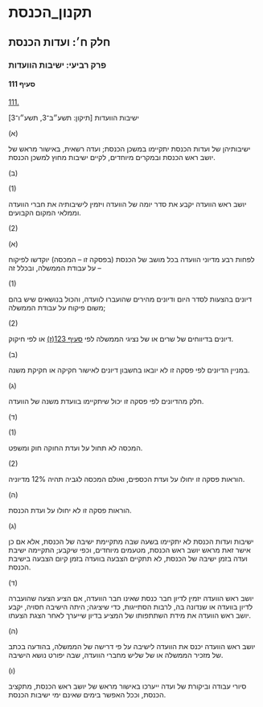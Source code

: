 # תקנון_הכנסת

## חלק ח׳: ועדות הכנסת

### פרק רביעי: ישיבות הוועדות

#### סעיף 111

[111.](https://he.wikisource.org/wiki/%D7%AA%D7%A7%D7%A0%D7%95%D7%9F_%D7%94%D7%9B%D7%A0%D7%A1%D7%AA#%D7%A1%D7%A2%D7%99%D7%A3_111)

ישיבות הוועדות [תיקון: תשע״ב־3, תשע״ו־3]

(א)

ישיבותיהן של ועדות הכנסת יתקיימו במשכן הכנסת; ועדה רשאית, באישור מראש של יושב ראש הכנסת ובמקרים מיוחדים, לקיים ישיבות מחוץ למשכן הכנסת.

(ב)

(1)

יושב ראש הוועדה יקבע את סדר יומה של הוועדה ויזמין לישיבותיה את חברי הוועדה וממלאי המקום הקבועים.

(2)

(א)

לפחות רבע מדיוני הוועדה בכל מושב של הכנסת (בפסקה זו – המכסה) יוקדשו לפיקוח על עבודת הממשלה, ובכלל זה –

(1)

דיונים בהצעות לסדר היום ודיונים מהירים שהועברו לוועדה, והכול בנושאים שיש בהם משום פיקוח על עבודת הממשלה;

(2)

דיונים בדיווחים של שרים או של נציגי הממשלה לפי [סעיף 123(ז)](https://he.wikisource.org/wiki/%D7%AA%D7%A7%D7%A0%D7%95%D7%9F_%D7%94%D7%9B%D7%A0%D7%A1%D7%AA#%D7%A1%D7%A2%D7%99%D7%A3_123) או לפי חיקוק.

(ב)

במניין הדיונים לפי פסקה זו לא יובאו בחשבון דיונים לאישור חקיקה או חקיקת משנה.

(ג)

חלק מהדיונים לפי פסקה זו יכול שיתקיימו בוועדת משנה של הוועדה.

(ד)

(1)

המכסה לא תחול על ועדת החוקה חוק ומשפט.

(2)

הוראות פסקה זו יחולו על ועדת הכספים, ואולם המכסה לגביה תהיה 12% מדיוניה.

(ה)

הוראות פסקה זו לא יחולו על ועדת הכנסת.

(ג)

ישיבות ועדות הכנסת לא יתקיימו בשעה שבה מתקיימת ישיבה של הכנסת, אלא אם כן אישר זאת מראש יושב ראש הכנסת, מטעמים מיוחדים, וכפי שיקבע; התקיימה ישיבת ועדה בזמן ישיבה של הכנסת, לא תתקיים הצבעה בוועדה בזמן קיום הצבעה בישיבת הכנסת.

(ד)

יושב ראש הוועדה יזמין לדיון חבר כנסת שאינו חבר הוועדה, אם הציע הצעה שהועברה לדיון בוועדה או שנדונה בה, לרבות הסתייגות, כדי שיציגה; היתה הישיבה חסויה, יקבע יושב ראש הוועדה את מידת השתתפותו של המציע בדיון שייערך לאחר הצגת הצעתו.

(ה)

יושב ראש הוועדה יכנס את הוועדה לישיבה על פי דרישה של הממשלה, בהודעה בכתב של מזכיר הממשלה או של שליש מחברי הוועדה, שבה יפורט נושא הישיבה.

(ו)

סיורי עבודה וביקורת של ועדה ייערכו באישור מראש של יושב ראש הכנסת, מתקציב הכנסת, וככל האפשר בימים שאינם ימי ישיבות הכנסת.